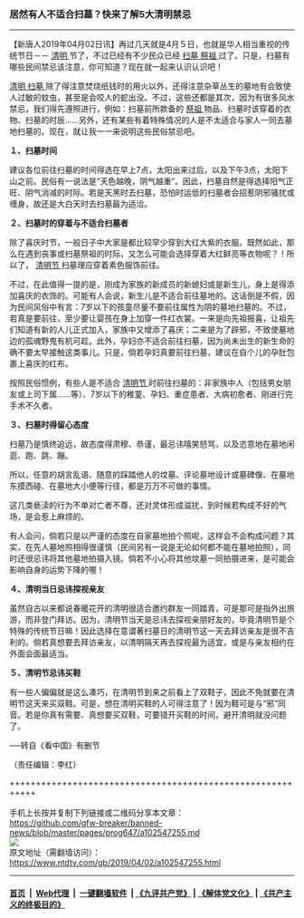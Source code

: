 ### 居然有人不适合扫墓？快来了解5大清明禁忌
------------------------

<div class="post_content" itemprop="articleBody">
 <p>
  【新唐人2019年04月02日讯】再过几天就是4月５日，也就是华人相当重视的传统节日－－
  <a href="https://www.ntdtv.com/gb/清明.htm">
   清明
  </a>
  节了，不过已经有不少民众已经
  <a href="https://www.ntdtv.com/gb/扫墓.htm">
   扫墓
  </a>
  <a href="https://www.ntdtv.com/gb/祭祖.htm">
   祭祖
  </a>
  过了。只是，扫墓有哪些民间禁忌该注意，你可知道？现在就一起来认识认识吧！
 </p>
 <p>
  <a href="https://www.ntdtv.com/gb/清明.htm">
   清明
  </a>
  <a href="https://www.ntdtv.com/gb/扫墓.htm">
   扫墓
  </a>
  除了得注意焚烧纸钱时的用火以外，还得注意杂草丛生的墓地有会致使人过敏的蚊虫，甚至是会咬人的蛇出没。不过，这些还都是其次，因为有很多风水禁忌，我们得先遵照进行，例如：扫墓前所款备的
  <a href="https://www.ntdtv.com/gb/祭祖.htm">
   祭祖
  </a>
  物品、扫墓时该穿着的衣物、扫墓的时辰……另外，还有某些有着特殊情况的人是不太适合与家人一同去墓地扫墓的。现在，就让我一一来说明这些民俗禁忌吧。
 </p>
 <p>
  <strong>
   １、扫墓时间
  </strong>
 </p>
 <p>
  建议各位前往扫墓的时间得选在早上7点，太阳出来过后，以及下午3点，太阳下山之前。民俗有一说法是“天色越晚，阴气越重”。因此，扫墓自然是得选择阳气正旺、阴气消减的时际。若是天黑时去扫墓，恐怕时运低的扫墓者会招惹阴邪骚扰或缠身，故还是大白天时去扫墓最为适洽。
 </p>
 <p>
  <strong>
   ２、扫墓时的穿着与不适合扫墓者
  </strong>
 </p>
 <p>
  除了喜庆时节，一般日子中大家是都比较罕少穿到大红大紫的衣服。既然如此，那么在遇到丧事或扫墓祭祖的时际，又怎么可能会选择穿着大红鲜亮等衣物呢？！所以了，
  <a href="https://www.ntdtv.com/gb/清明节.htm">
   清明节
  </a>
  扫墓理应穿着素色服饰前往。
 </p>
 <p>
  不过，在此值得一提的是，刚成为家族的新成员的新媳妇或是新生儿，身上是得添加喜庆的衣饰的。可能有人会说，新生儿是不适合前往墓地的。这话倒是不假，因为民间风俗中有言：7岁以下的孩童尽量不要前往属性为阴的墓地扫墓的。不过，若真是要前往，至少要让婴孩在身上加穿一件红衣裳。一来是向先祖报喜，让祖先们知道有新的人儿正式加入，家族中又增添了喜庆；二来是为了辟邪，不致使墓地边的孤魂野鬼有机可趁。此外，孕妇亦不适合前往扫墓，因为尚未出生的新生命的确不要太早接触这类事儿。只是，倘若孕妇真要前往扫墓，建议在自个儿的孕肚包裹上喜庆的红布。
 </p>
 <p>
  按照民俗惯例，有些人是不适合
  <a href="https://www.ntdtv.com/gb/清明节.htm">
   清明节
  </a>
  时前往扫墓的：非家族中人（包括男女朋友或上司下属……等）、7岁以下的稚童、孕妇、重症患者、大病初愈者、刚进行完手术不久者。
 </p>
 <p>
  <strong>
   ３、扫墓时得留心态度
  </strong>
 </p>
 <p>
  扫墓乃是慎终追远，故态度得肃穆、恭谨，最忌讳嘻笑怒骂，以及恣意地在墓地闲逛、跑、跳、蹦。
 </p>
 <p>
  所以，任意的胡言乱语、随意的踩踏他人的坟墓、评论墓地设计或墓碑像、在墓地东摸西碰、在墓地大小便等行径，都是万万不可做的事情。
 </p>
 <p>
  这几类亵渎的行为不单对亡者不尊，还对灵体形成滋扰，到时候若构成不好的气场，是会惹上麻烦的。
 </p>
 <p>
  有人会问，倘若只是以严谨的态度在自家墓地拍个照呢，这样会不会构成问题？其实，在先人墓地照相得很谨慎（民间另有一说是无论如何都不能在墓地拍照），同时还很忌讳将其他墓地拍摄入镜。倘若不小心将其他坟墓一同拍摄进来，是可能会影响自身的运势下降的喔！
 </p>
 <p>
  <strong>
   ４、清明当日忌讳探视亲友
  </strong>
 </p>
 <p>
  虽然自古以来都说春暖花开的清明很适合邀约群友一同踏青，可是那可是指外出旅游，而非登门拜访。因为，清明节当天是忌讳去探视亲朋好友的，毕竟清明节是个特殊的传统节日嘛！因此选择在意谓著扫墓日的清明节这一天去拜访亲友是很不吉利的。倘若真想要去拜访亲友，以清明隔天再去探视最为适宜，或是与亲友相约在外面会面最适当。
 </p>
 <p>
  <strong>
   ５、清明节忌讳买鞋
  </strong>
 </p>
 <p>
  有一些人偏偏就是这么凑巧，在清明节到来之前看上了双鞋子，因此不免就要在清明节这天来买双鞋。可是，想在清明买鞋的人可得注意了！因为鞋可是与“邪”同音。若是你真有需要、真想要买双鞋，可要错开买鞋的时间，避开清明就没问题了。
 </p>
 <p>
  ──转自《看中国》有删节
 </p>
 <p>
  （责任编辑：李红）
 </p>
 <div class="single_ad">
 </div>
</div>

+++++++++++++++++++++++++++++++++++++++++++++++++++++++++++<br/><br/>
手机上长按并复制下列链接或二维码分享本文章：<br/>
https://github.com/gfw-breaker/banned-news/blob/master/pages/prog647/a102547255.md <br/>
<a href='https://github.com/gfw-breaker/banned-news/blob/master/pages/prog647/a102547255.md'><img src='https://github.com/gfw-breaker/banned-news/blob/master/pages/prog647/a102547255.md.png'/></a> <br/>
原文地址（需翻墙访问）：https://www.ntdtv.com/gb/2019/04/02/a102547255.html


------------------------
#### [首页](https://github.com/gfw-breaker/banned-news/blob/master/README.md) &nbsp;|&nbsp; [Web代理](https://github.com/labour-camp/helloworld) &nbsp;|&nbsp; [一键翻墙软件](https://github.com/gfw-breaker/nogfw/blob/master/README.md) &nbsp;| [《九评共产党》](https://github.com/gfw-breaker/9ping.md/blob/master/README.md#九评之一评共产党是什么) | [《解体党文化》](https://github.com/gfw-breaker/jtdwh.md/blob/master/README.md) | [《共产主义的终极目的》](https://github.com/gfw-breaker/gczydzjmd.md/blob/master/README.md)

